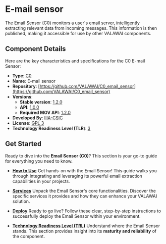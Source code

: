 # E-mail sensor

The Email Sensor (C0) monitors a user's email server, intelligently extracting relevant data 
from incoming messages. This information is then published, making it accessible for use 
by other VALAWAI components.

## Component Details

Here are the key characteristics and specifications for the C0 E-mail Sensor:

 - **Type**: [C0](/docs/components/C0)
 - **Name**: E-mail sensor
 - **Repository**: [https://github.com/VALAWAI/C0_email_sensor](https://github.com/VALAWAI/C0_email_sensor)
 - **Versions**:
   * **Stable version**: [1.2.0](https://github.com/VALAWAI/C0_email_sensor/tree/1.2.0)
   * **API**:  [1.0.0](https://raw.githubusercontent.com/VALAWAI/C0_email_sensor/refs/tags/ASYNCAPI_1.0.0/asyncapi.yaml)
   * **Required MOV API**: [1.2.0 ](https://raw.githubusercontent.com/valawai/MOV/ASYNCAPI_1.2.0/asyncapi.yml)
 - **Developed By**: [IIIA-CSIC](https://www.iiia.csic.es)
 - **License**: [GPL 3](https://github.com/VALAWAI/C0_email_sensor/blob/main/LICENSE)
 - **Technology Readiness Level (TLR**): [3](/docs/components/C0/email_sensor/tlr)

## Get Started

Ready to dive into the **Email Sensor (C0)**? This section is your go-to guide for everything 
you need to know.

* **[How to Use](/docs/components/C0/email_sensor/usage)**
    Get hands-on with the Email Sensor! This guide walks you through integrating and leveraging 
    its powerful email extraction capabilities in your projects.

* **[Services](/docs/components/C0/email_sensor/services)**
    Unpack the Email Sensor's core functionalities. Discover the specific services it provides 
    and how they can enhance your VALAWAI solution.

* **[Deploy](/docs/components/C0/email_sensor/deploy)**
    Ready to go live? Follow these clear, step-by-step instructions to successfully deploy 
    the Email Sensor within your environment.

* **[Technology Readiness Level (TRL)](/docs/components/C0/email_sensor/trl)**
    Understand where the Email Sensor stands. This section provides insight into its 
    **maturity and reliability** of the component.